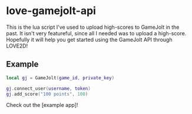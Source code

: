 # love-gamejolt-api

This is the lua script I've used to upload high-scores to GameJolt in the past. 
It isn't very featureful, since all I needed was to upload a high-score. Hopefully
it will help you get started using the GameJolt API through LOVE2D!

## Example

```lua
local gj = GameJolt(game_id, private_key)

gj.connect_user(username, token)
gj.add_score("100 points", 100)
```

Check out the [example app]!

[0]: https://github.com/variousauthors/love-gamejolt-api-example
